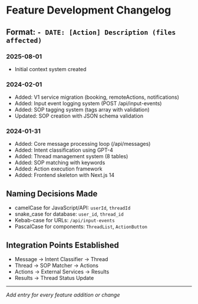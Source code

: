 # Feature Development Changelog

## Format: `- DATE: [Action] Description (files affected)`

### 2025-08-01
- Initial context system created

### 2024-02-01  
- Added: V1 service migration (booking, remoteActions, notifications)
- Added: Input event logging system (POST /api/input-events)
- Added: SOP tagging system (tags array with validation)
- Updated: SOP creation with JSON schema validation

### 2024-01-31
- Added: Core message processing loop (/api/messages)
- Added: Intent classification using GPT-4
- Added: Thread management system (8 tables)
- Added: SOP matching with keywords
- Added: Action execution framework
- Added: Frontend skeleton with Next.js 14

## Naming Decisions Made
- camelCase for JavaScript/API: `userId`, `threadId`
- snake_case for database: `user_id`, `thread_id`
- Kebab-case for URLs: `/api/input-events`
- PascalCase for components: `ThreadList`, `ActionButton`

## Integration Points Established
- Message → Intent Classifier → Thread
- Thread → SOP Matcher → Actions
- Actions → External Services → Results
- Results → Thread Status Update

---
*Add entry for every feature addition or change*